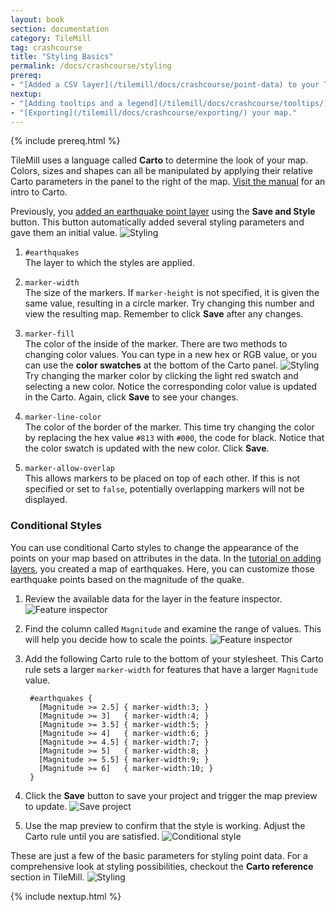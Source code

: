 ```yaml
---
layout: book
section: documentation
category: TileMill
tag: crashcourse
title: "Styling Basics"
permalink: /docs/crashcourse/styling
prereq:
- "[Added a CSV layer](/tilemill/docs/crashcourse/point-data) to your TileMill project."
nextup:
- "[Adding tooltips and a legend](/tilemill/docs/crashcourse/tooltips/) to your map."
- "[Exporting](/tilemill/docs/crashcourse/exporting/) your map."
---
```


{% include prereq.html %}


TileMill uses a language called **Carto** to determine the look of your map. Colors, sizes and shapes can all be manipulated by applying their relative Carto parameters in the panel to the right of the map. [Visit the manual](/tilemill/docs/manual/carto/) for an intro to Carto.

Previously, you [added an earthquake point layer](/tilemill/docs/tutorials/point-data) using the **Save and Style** button. This button automatically added several styling parameters and gave them an initial value.
  ![Styling](/tilemill/assets/pages/styling-1.png)

1. `#earthquakes`  
The layer to which the styles are applied.

2. `marker-width`  
The size of the markers. If `marker-height` is not specified, it is given the same value, resulting in a circle marker. Try changing this number and view the resulting map. Remember to click **Save** after any changes.

3. `marker-fill`  
The color of the inside of the marker. There are two methods to changing color values. You can type in a new hex or RGB value, or you can use the **color swatches** at the bottom of the Carto panel.
  ![Styling](/tilemill/assets/pages/styling-3.png)
Try changing the marker color by clicking the light red swatch and selecting a new color. Notice the corresponding color value is updated in the Carto. Again, click **Save** to see your changes.

4. `marker-line-color`  
The color of the border of the marker. This time try changing the color by replacing the hex value `#813` with `#000`, the code for black. Notice that the color swatch is updated with the new color. Click **Save**.

5. `marker-allow-overlap`  
This allows markers to be placed on top of each other. If this is not specified or set to `false`, potentially overlapping markers will not be displayed.

### Conditional Styles

You can use conditional Carto styles to change the appearance of the points on your map based on attributes in the data. In the [tutorial on adding layers](/tilemill/docs/tutorials/point-data), you created a map of earthquakes. Here, you can customize those earthquake points based on the magnitude of the quake.

1. Review the available data for the layer in the feature inspector.
  ![Feature inspector](/tilemill/assets/pages/feature-inspector-1.png)
2. Find the column called `Magnitude` and examine the range of values. This will help you decide how to scale the points.
  ![Feature inspector](/tilemill/assets/pages/feature-inspector-2.png)
3. Add the following Carto rule to the bottom of your stylesheet. This Carto rule sets a larger `marker-width` for features that have a larger `Magnitude` value.

        #earthquakes {
          [Magnitude >= 2.5] { marker-width:3; }
          [Magnitude >= 3]   { marker-width:4; }
          [Magnitude >= 3.5] { marker-width:5; }
          [Magnitude >= 4]   { marker-width:6; }
          [Magnitude >= 4.5] { marker-width:7; }
          [Magnitude >= 5]   { marker-width:8; }
          [Magnitude >= 5.5] { marker-width:9; }
          [Magnitude >= 6]   { marker-width:10; }
        }

4. Click the **Save** button to save your project and trigger the map preview to update.
  ![Save project](/tilemill/assets/pages/save-project.png)
5. Use the map preview to confirm that the style is working. Adjust the Carto rule until you are satisfied.
  ![Conditional style](/tilemill/assets/pages/conditional-style-1.png)

These are just a few of the basic parameters for styling point data. For a comprehensive look at styling possibilities, checkout the **Carto reference** section in TileMill.
  ![Styling](/tilemill/assets/pages/styling-4.png)

{% include nextup.html %}
